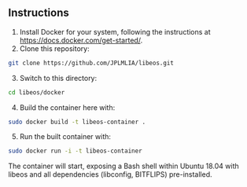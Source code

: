 ## Instructions

1. Install Docker for your system, 
following the instructions at https://docs.docker.com/get-started/.
2. Clone this repository:
```bash
git clone https://github.com/JPLMLIA/libeos.git
```
3. Switch to this directory:
```bash
cd libeos/docker
```
4. Build the container here with:
```bash
sudo docker build -t libeos-container .
```
5. Run the built container with:
```bash
sudo docker run -i -t libeos-container
```
The container will start, exposing a Bash shell within Ubuntu 18.04
with libeos and all dependencies (libconfig, BITFLIPS) pre-installed.


